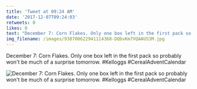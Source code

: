 ```yaml
---
title: 'Tweet at 09:24 AM'
date: '2017-12-07T09:24:03'
retweets: 0
likes: 0
text: "December 7: Corn Flakes. Only one box left in the first pack so probably won't be much of a surprise tomorrow. #Kelloggs #CerealAdventCalendar"
img_filename: /images/938700622941114368-DQbvKm7VQAAUS3M.jpg
---
```

December 7: Corn Flakes. Only one box left in the first pack so probably won't be much of a surprise tomorrow. #Kelloggs #CerealAdventCalendar

![December 7: Corn Flakes. Only one box left in the first pack so probably won't be much of a surprise tomorrow. #Kelloggs #CerealAdventCalendar](/images/938700622941114368-DQbvKm7VQAAUS3M.jpg "December 7: Corn Flakes. Only one box left in the first pack so probably won't be much of a surprise tomorrow. #Kelloggs #CerealAdventCalendar")